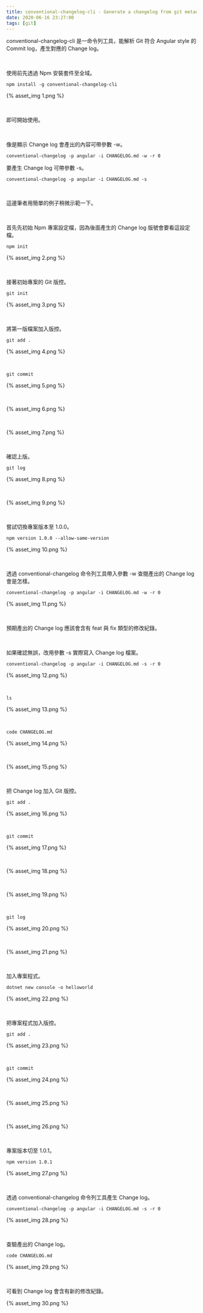 ```yaml
---
title: conventional-changelog-cli - Generate a changelog from git metadata
date: 2020-06-16 23:27:00
tags: [git]
---
```


conventional-changelog-cli 是一命令列工具，能解析 Git 符合 Angular style 的 Commit log，產生對應的 Change log。

<!-- More -->

<br>


使用前先透過 Npm 安裝套件至全域。  

    npm install -g conventional-changelog-cli

{% asset_img 1.png %}

</br>


即可開始使用。  

</br>


像是顯示 Change log 會產出的內容可帶參數 -w。

    conventional-changelog -p angular -i CHANGELOG.md -w -r 0


要產生 Change log 可帶參數 -s。

    conventional-changelog -p angular -i CHANGELOG.md -s

</br>


這邊筆者用簡單的例子稍微示範一下。  

</br>


首先先初始 Npm 專案設定檔，因為後面產生的 Change log 版號會要看這設定檔。  

    npm init

{% asset_img 2.png %}

</br>


接著初始專案的 Git 版控。  

    git init

{% asset_img 3.png %}

</br>


將第一版檔案加入版控。

    git add .

{% asset_img 4.png %}

</br>


    git commit

{% asset_img 5.png %}

</br>


{% asset_img 6.png %}

</br>


{% asset_img 7.png %}

</br>


確認上版。  

    git log

{% asset_img 8.png %}

</br>


{% asset_img 9.png %}

</br>


嘗試切換專案版本至 1.0.0。  

    npm version 1.0.0 --allow-same-version

{% asset_img 10.png %}

</br>


透過 conventional-changelog 命令列工具帶入參數 -w 查閱產出的 Change log 會是怎樣。  

    conventional-changelog -p angular -i CHANGELOG.md -w -r 0

{% asset_img 11.png %}

</br>


預期產出的 Change log 應該會含有 feat 與 fix 類型的修改紀錄。  

</br>


如果確認無誤，改用參數 -s 實際寫入 Change log 檔案。  

    conventional-changelog -p angular -i CHANGELOG.md -s -r 0

{% asset_img 12.png %}

</br>


    ls

{% asset_img 13.png %}

</br>


    code CHANGELOG.md

{% asset_img 14.png %}

</br>


{% asset_img 15.png %}

</br>


把 Change log 加入 Git 版控。

    git add .

{% asset_img 16.png %}

</br>


    git commit

{% asset_img 17.png %}

</br>


{% asset_img 18.png %}

</br>


{% asset_img 19.png %}

</br>


    git log

{% asset_img 20.png %}

</br>


{% asset_img 21.png %}

</br>


加入專案程式。  

    dotnet new console -o helloworld

{% asset_img 22.png %}

</br>


把專案程式加入版控。  

    git add .

{% asset_img 23.png %}

</br>


    git commit

{% asset_img 24.png %}

</br>


{% asset_img 25.png %}

</br>


{% asset_img 26.png %}

</br>


專案版本切至 1.0.1。  

    npm version 1.0.1

{% asset_img 27.png %}

</br>


透過 conventional-changelog 命令列工具產生 Change log。  

    conventional-changelog -p angular -i CHANGELOG.md -s -r 0

{% asset_img 28.png %}

</br>


查驗產出的 Change log。

    code CHANGELOG.md

{% asset_img 29.png %}

</br>


可看到 Change log 會含有新的修改紀錄。  

{% asset_img 30.png %}
